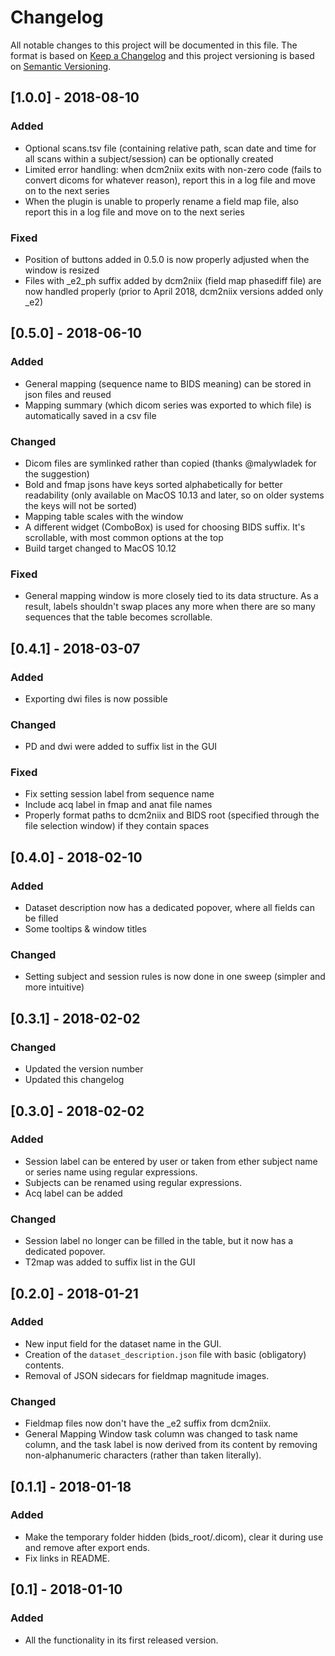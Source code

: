#  Changelog
All notable changes to this project will be documented in this file.
The format is based on [Keep a Changelog](http://keepachangelog.com/en/1.0.0/)
and this project versioning is based on [Semantic Versioning](http://semver.org/spec/v2.0.0.html).

## [1.0.0] - 2018-08-10
### Added
- Optional scans.tsv file (containing relative path, scan date and time for all scans within a subject/session) can be optionally created
- Limited error handling: when dcm2niix exits with non-zero code (fails to convert dicoms for whatever reason), report this in a log file and move on to the next series
- When the plugin is unable to properly rename a field map file, also report this in a log file and move on to the next series

### Fixed
- Position of buttons added in 0.5.0 is now properly adjusted when the window is resized
- Files with _e2_ph suffix added by dcm2niix (field map phasediff file) are now handled properly (prior to April 2018, dcm2niix versions added only _e2)

## [0.5.0] - 2018-06-10

### Added
- General mapping (sequence name to BIDS meaning) can be stored in json files and reused
- Mapping summary (which dicom series was exported to which file) is automatically saved in a csv file

### Changed
- Dicom files are symlinked rather than copied (thanks @malywladek for the suggestion)
- Bold and fmap jsons have keys sorted alphabetically for better readability (only available on MacOS 10.13 and later, so on older systems the keys will not be sorted)
- Mapping table scales with the window
- A different widget (ComboBox) is used for choosing BIDS suffix. It's scrollable, with most common options at the top
- Build target changed to MacOS 10.12

### Fixed
- General mapping window is more closely tied to its data structure. As a result, labels shouldn't swap places any more when there are so many sequences that the table becomes scrollable.

## [0.4.1] - 2018-03-07
### Added
- Exporting dwi files is now possible

### Changed
- PD and dwi were added to suffix list in the GUI

### Fixed
- Fix setting session label from sequence name
- Include acq label in fmap and anat file names
- Properly format paths to dcm2niix and BIDS root (specified through the file selection window) if they contain spaces

## [0.4.0] - 2018-02-10
### Added
- Dataset description now has a dedicated popover, where all fields can be filled
- Some tooltips & window titles

### Changed
- Setting subject and session rules is now done in one sweep (simpler and more intuitive)

## [0.3.1] - 2018-02-02
### Changed
- Updated the version number
- Updated this changelog

## [0.3.0] - 2018-02-02
### Added
- Session label can be entered by user or taken from ether subject name or series name using regular expressions.
- Subjects can be renamed using regular expressions.
- Acq label can be added

### Changed
- Session label no longer can be filled in the table, but it now has a dedicated popover.
- T2map was added to suffix list in the GUI

## [0.2.0] - 2018-01-21
### Added
- New input field for the dataset name in the GUI.
- Creation of the `dataset_description.json` file with basic (obligatory) contents.
- Removal of JSON sidecars for fieldmap magnitude images.

### Changed
- Fieldmap files now don't have the _e2 suffix from dcm2niix.
- General Mapping Window task column was changed to task name column, and the task label is now derived from its content by removing non-alphanumeric characters (rather than taken literally).

## [0.1.1] - 2018-01-18
### Added
- Make the temporary folder hidden (bids_root/.dicom), clear it during use and remove after export ends.
- Fix links in README.

## [0.1] - 2018-01-10
### Added
- All the functionality in its first released version.
